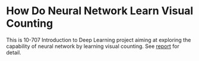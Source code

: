 # How Do Neural Network Learn Visual Counting
This is 10-707 Introduction to Deep Learning project aiming at exploring the capability of neural network by learning visual counting. See [report](10707_Final_Report.pdf) for detail.
